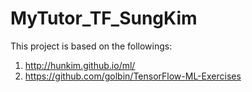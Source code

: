 # MyTutor_TF_SungKim

This project is based on the followings:

1. http://hunkim.github.io/ml/
2. https://github.com/golbin/TensorFlow-ML-Exercises
